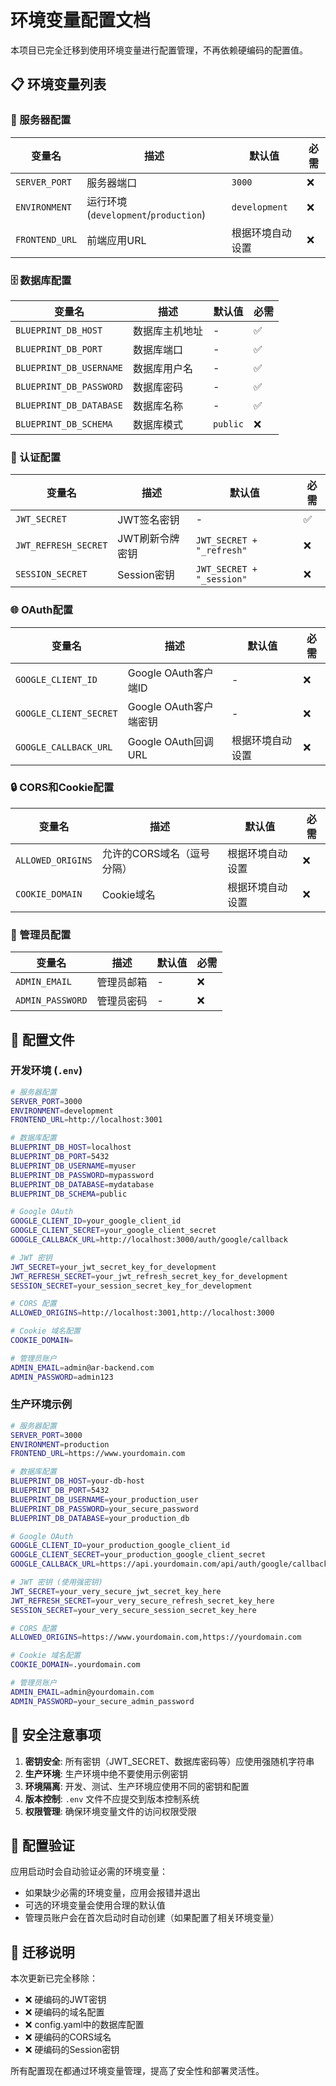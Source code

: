 # 环境变量配置文档

本项目已完全迁移到使用环境变量进行配置管理，不再依赖硬编码的配置值。

## 📋 环境变量列表

### 🚀 服务器配置
| 变量名 | 描述 | 默认值 | 必需 |
|--------|------|--------|------|
| `SERVER_PORT` | 服务器端口 | `3000` | ❌ |
| `ENVIRONMENT` | 运行环境 (`development`/`production`) | `development` | ❌ |
| `FRONTEND_URL` | 前端应用URL | 根据环境自动设置 | ❌ |

### 🗄️ 数据库配置
| 变量名 | 描述 | 默认值 | 必需 |
|--------|------|--------|------|
| `BLUEPRINT_DB_HOST` | 数据库主机地址 | - | ✅ |
| `BLUEPRINT_DB_PORT` | 数据库端口 | - | ✅ |
| `BLUEPRINT_DB_USERNAME` | 数据库用户名 | - | ✅ |
| `BLUEPRINT_DB_PASSWORD` | 数据库密码 | - | ✅ |
| `BLUEPRINT_DB_DATABASE` | 数据库名称 | - | ✅ |
| `BLUEPRINT_DB_SCHEMA` | 数据库模式 | `public` | ❌ |

### 🔐 认证配置
| 变量名 | 描述 | 默认值 | 必需 |
|--------|------|--------|------|
| `JWT_SECRET` | JWT签名密钥 | - | ✅ |
| `JWT_REFRESH_SECRET` | JWT刷新令牌密钥 | `JWT_SECRET + "_refresh"` | ❌ |
| `SESSION_SECRET` | Session密钥 | `JWT_SECRET + "_session"` | ❌ |

### 🌐 OAuth配置
| 变量名 | 描述 | 默认值 | 必需 |
|--------|------|--------|------|
| `GOOGLE_CLIENT_ID` | Google OAuth客户端ID | - | ❌ |
| `GOOGLE_CLIENT_SECRET` | Google OAuth客户端密钥 | - | ❌ |
| `GOOGLE_CALLBACK_URL` | Google OAuth回调URL | 根据环境自动设置 | ❌ |

### 🔒 CORS和Cookie配置
| 变量名 | 描述 | 默认值 | 必需 |
|--------|------|--------|------|
| `ALLOWED_ORIGINS` | 允许的CORS域名（逗号分隔） | 根据环境自动设置 | ❌ |
| `COOKIE_DOMAIN` | Cookie域名 | 根据环境自动设置 | ❌ |

### 👤 管理员配置
| 变量名 | 描述 | 默认值 | 必需 |
|--------|------|--------|------|
| `ADMIN_EMAIL` | 管理员邮箱 | - | ❌ |
| `ADMIN_PASSWORD` | 管理员密码 | - | ❌ |

## 🔧 配置文件

### 开发环境 (`.env`)
```bash
# 服务器配置
SERVER_PORT=3000
ENVIRONMENT=development
FRONTEND_URL=http://localhost:3001

# 数据库配置
BLUEPRINT_DB_HOST=localhost
BLUEPRINT_DB_PORT=5432
BLUEPRINT_DB_USERNAME=myuser
BLUEPRINT_DB_PASSWORD=mypassword
BLUEPRINT_DB_DATABASE=mydatabase
BLUEPRINT_DB_SCHEMA=public

# Google OAuth
GOOGLE_CLIENT_ID=your_google_client_id
GOOGLE_CLIENT_SECRET=your_google_client_secret
GOOGLE_CALLBACK_URL=http://localhost:3000/auth/google/callback

# JWT 密钥
JWT_SECRET=your_jwt_secret_key_for_development
JWT_REFRESH_SECRET=your_jwt_refresh_secret_key_for_development
SESSION_SECRET=your_session_secret_key_for_development

# CORS 配置
ALLOWED_ORIGINS=http://localhost:3001,http://localhost:3000

# Cookie 域名配置
COOKIE_DOMAIN=

# 管理员账户
ADMIN_EMAIL=admin@ar-backend.com
ADMIN_PASSWORD=admin123
```

### 生产环境示例
```bash
# 服务器配置
SERVER_PORT=3000
ENVIRONMENT=production
FRONTEND_URL=https://www.yourdomain.com

# 数据库配置
BLUEPRINT_DB_HOST=your-db-host
BLUEPRINT_DB_PORT=5432
BLUEPRINT_DB_USERNAME=your_production_user
BLUEPRINT_DB_PASSWORD=your_secure_password
BLUEPRINT_DB_DATABASE=your_production_db

# Google OAuth
GOOGLE_CLIENT_ID=your_production_google_client_id
GOOGLE_CLIENT_SECRET=your_production_google_client_secret
GOOGLE_CALLBACK_URL=https://api.yourdomain.com/api/auth/google/callback

# JWT 密钥 (使用强密钥)
JWT_SECRET=your_very_secure_jwt_secret_key_here
JWT_REFRESH_SECRET=your_very_secure_refresh_secret_key_here
SESSION_SECRET=your_very_secure_session_secret_key_here

# CORS 配置
ALLOWED_ORIGINS=https://www.yourdomain.com,https://yourdomain.com

# Cookie 域名配置
COOKIE_DOMAIN=.yourdomain.com

# 管理员账户
ADMIN_EMAIL=admin@yourdomain.com
ADMIN_PASSWORD=your_secure_admin_password
```

## 🚨 安全注意事项

1. **密钥安全**: 所有密钥（JWT_SECRET、数据库密码等）应使用强随机字符串
2. **生产环境**: 生产环境中绝不要使用示例密钥
3. **环境隔离**: 开发、测试、生产环境应使用不同的密钥和配置
4. **版本控制**: `.env` 文件不应提交到版本控制系统
5. **权限管理**: 确保环境变量文件的访问权限受限

## 📝 配置验证

应用启动时会自动验证必需的环境变量：
- 如果缺少必需的环境变量，应用会报错并退出
- 可选的环境变量会使用合理的默认值
- 管理员账户会在首次启动时自动创建（如果配置了相关环境变量）

## 🔄 迁移说明

本次更新已完全移除：
- ❌ 硬编码的JWT密钥
- ❌ 硬编码的域名配置
- ❌ config.yaml中的数据库配置
- ❌ 硬编码的CORS域名
- ❌ 硬编码的Session密钥

所有配置现在都通过环境变量管理，提高了安全性和部署灵活性。 